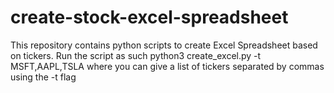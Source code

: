 # create-stock-excel-spreadsheet
This repository contains python scripts to create Excel Spreadsheet based on tickers. Run the script as such
python3 create_excel.py -t MSFT,AAPL,TSLA
where you can give a list of tickers separated by commas using the -t flag

